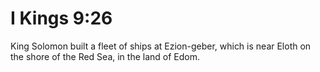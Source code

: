 # I Kings 9:26

King Solomon built a fleet of ships at Ezion-geber, which is near Eloth on the shore of the Red Sea, in the land of Edom.
